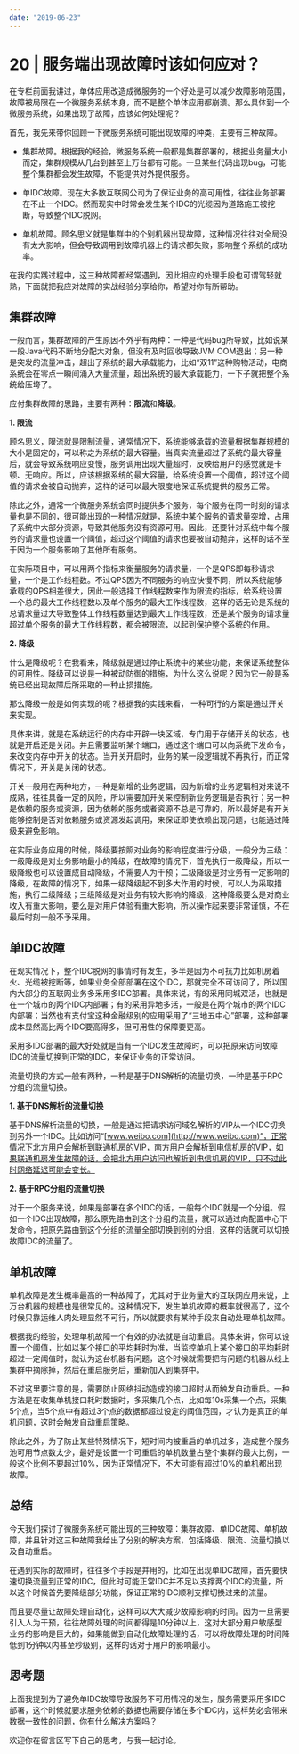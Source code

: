 ```yaml
---
date: "2019-06-23"
---  
```

      
# 20 | 服务端出现故障时该如何应对？
在专栏前面我讲过，单体应用改造成微服务的一个好处是可以减少故障影响范围，故障被局限在一个微服务系统本身，而不是整个单体应用都崩溃。那么具体到一个微服务系统，如果出现了故障，应该如何处理呢？

首先，我先来带你回顾一下微服务系统可能出现故障的种类，主要有三种故障。

* 集群故障。根据我的经验，微服务系统一般都是集群部署的，根据业务量大小而定，集群规模从几台到甚至上万台都有可能。一旦某些代码出现bug，可能整个集群都会发生故障，不能提供对外提供服务。

* 单IDC故障。现在大多数互联网公司为了保证业务的高可用性，往往业务部署在不止一个IDC。然而现实中时常会发生某个IDC的光缆因为道路施工被挖断，导致整个IDC脱网。

* 单机故障。顾名思义就是集群中的个别机器出现故障，这种情况往往对全局没有太大影响，但会导致调用到故障机器上的请求都失败，影响整个系统的成功率。

在我的实践过程中，这三种故障都经常遇到，因此相应的处理手段也可谓驾轻就熟，下面就把我应对故障的实战经验分享给你，希望对你有所帮助。

## 集群故障

一般而言，集群故障的产生原因不外乎有两种：一种是代码bug所导致，比如说某一段Java代码不断地分配大对象，但没有及时回收导致JVM OOM退出；另一种是突发的流量冲击，超出了系统的最大承载能力，比如“双11”这种购物活动，电商系统会在零点一瞬间涌入大量流量，超出系统的最大承载能力，一下子就把整个系统给压垮了。

<!-- [[[read_end]]] -->

应付集群故障的思路，主要有两种：**限流**和**降级**。

**1\. 限流**

顾名思义，限流就是限制流量，通常情况下，系统能够承载的流量根据集群规模的大小是固定的，可以称之为系统的最大容量。当真实流量超过了系统的最大容量后，就会导致系统响应变慢，服务调用出现大量超时，反映给用户的感觉就是卡顿、无响应。所以，应该根据系统的最大容量，给系统设置一个阈值，超过这个阈值的请求会被自动抛弃，这样的话可以最大限度地保证系统提供的服务正常。

除此之外，通常一个微服务系统会同时提供多个服务，每个服务在同一时刻的请求量也是不同的，很可能出现的一种情况就是，系统中某个服务的请求量突增，占用了系统中大部分资源，导致其他服务没有资源可用。因此，还要针对系统中每个服务的请求量也设置一个阈值，超过这个阈值的请求也要被自动抛弃，这样的话不至于因为一个服务影响了其他所有服务。

在实际项目中，可以用两个指标来衡量服务的请求量，一个是QPS即每秒请求量，一个是工作线程数。不过QPS因为不同服务的响应快慢不同，所以系统能够承载的QPS相差很大，因此一般选择工作线程数来作为限流的指标，给系统设置一个总的最大工作线程数以及单个服务的最大工作线程数，这样的话无论是系统的总请求量过大导致整体工作线程数量达到最大工作线程数，还是某个服务的请求量超过单个服务的最大工作线程数，都会被限流，以起到保护整个系统的作用。

**2\. 降级**

什么是降级呢？在我看来，降级就是通过停止系统中的某些功能，来保证系统整体的可用性。降级可以说是一种被动防御的措施，为什么这么说呢？因为它一般是系统已经出现故障后所采取的一种止损措施。

那么降级一般是如何实现的呢？根据我的实践来看， 一种可行的方案是通过开关来实现。

具体来讲，就是在系统运行的内存中开辟一块区域，专门用于存储开关的状态，也就是开启还是关闭。并且需要监听某个端口，通过这个端口可以向系统下发命令，来改变内存中开关的状态。当开关开启时，业务的某一段逻辑就不再执行，而正常情况下，开关是关闭的状态。

开关一般用在两种地方，一种是新增的业务逻辑，因为新增的业务逻辑相对来说不成熟，往往具备一定的风险，所以需要加开关来控制新业务逻辑是否执行；另一种是依赖的服务或资源，因为依赖的服务或者资源不总是可靠的，所以最好是有开关能够控制是否对依赖服务或资源发起调用，来保证即使依赖出现问题，也能通过降级来避免影响。

在实际业务应用的时候，降级要按照对业务的影响程度进行分级，一般分为三级：一级降级是对业务影响最小的降级，在故障的情况下，首先执行一级降级，所以一级降级也可以设置成自动降级，不需要人为干预；二级降级是对业务有一定影响的降级，在故障的情况下，如果一级降级起不到多大作用的时候，可以人为采取措施，执行二级降级；三级降级是对业务有较大影响的降级，这种降级要么是对商业收入有重大影响，要么是对用户体验有重大影响，所以操作起来要非常谨慎，不在最后时刻一般不予采用。

## 单IDC故障

在现实情况下，整个IDC脱网的事情时有发生，多半是因为不可抗力比如机房着火、光缆被挖断等，如果业务全部部署在这个IDC，那就完全不可访问了，所以国内大部分的互联网业务多采用多IDC部署。具体来说，有的采用同城双活，也就是在一个城市的两个IDC内部署；有的采用异地多活，一般是在两个城市的两个IDC内部署；当然也有支付宝这种金融级别的应用采用了“三地五中心”部署，这种部署成本显然高比两个IDC要高得多，但可用性的保障要更高。

采用多IDC部署的最大好处就是当有一个IDC发生故障时，可以把原来访问故障IDC的流量切换到正常的IDC，来保证业务的正常访问。

流量切换的方式一般有两种，一种是基于DNS解析的流量切换，一种是基于RPC分组的流量切换。

**1\. 基于DNS解析的流量切换**

基于DNS解析流量的切换，一般是通过把请求访问域名解析的VIP从一个IDC切换到另外一个IDC。比如访问“[www.weibo.com](http://www.weibo.com)”，正常情况下北方用户会解析到联通机房的VIP，南方用户会解析到电信机房的VIP，如果联通机房发生故障的话，会把北方用户访问也解析到电信机房的VIP，只不过此时网络延迟可能会变长。

**2\. 基于RPC分组的流量切换**

对于一个服务来说，如果是部署在多个IDC的话，一般每个IDC就是一个分组。假如一个IDC出现故障，那么原先路由到这个分组的流量，就可以通过向配置中心下发命令，把原先路由到这个分组的流量全部切换到别的分组，这样的话就可以切换故障IDC的流量了。

## 单机故障

单机故障是发生概率最高的一种故障了，尤其对于业务量大的互联网应用来说，上万台机器的规模也是很常见的。这种情况下，发生单机故障的概率就很高了，这个时候只靠运维人肉处理显然不可行，所以就要求有某种手段来自动处理单机故障。

根据我的经验，处理单机故障一个有效的办法就是自动重启。具体来讲，你可以设置一个阈值，比如以某个接口的平均耗时为准，当监控单机上某个接口的平均耗时超过一定阈值时，就认为这台机器有问题，这个时候就需要把有问题的机器从线上集群中摘除掉，然后在重启服务后，重新加入到集群中。

不过这里要注意的是，需要防止网络抖动造成的接口超时从而触发自动重启。一种方法是在收集单机接口耗时数据时，多采集几个点，比如每10s采集一个点，采集5个点，当5个点中有超过3个点的数据都超过设定的阈值范围，才认为是真正的单机问题，这时会触发自动重启策略。

除此之外，为了防止某些特殊情况下，短时间内被重启的单机过多，造成整个服务池可用节点数太少，最好是设置一个可重启的单机数量占整个集群的最大比例，一般这个比例不要超过10\%，因为正常情况下，不大可能有超过10\%的单机都出现故障。

## 总结

今天我们探讨了微服务系统可能出现的三种故障：集群故障、单IDC故障、单机故障，并且针对这三种故障我给出了分别的解决方案，包括降级、限流、流量切换以及自动重启。

在遇到实际的故障时，往往多个手段是并用的，比如在出现单IDC故障，首先要快速切换流量到正常的IDC，但此时可能正常IDC并不足以支撑两个IDC的流量，所以这个时候首先要降级部分功能，保证正常的IDC顺利支撑切换过来的流量。

而且要尽量让故障处理自动化，这样可以大大减少故障影响的时间。因为一旦需要引入人为干预，往往故障处理的时间都得是10分钟以上，这对大部分用户敏感型业务的影响是巨大的，如果能做到自动化故障处理的话，可以将故障处理的时间降低到1分钟以内甚至秒级别，这样的话对于用户的影响最小。

## 思考题

上面我提到为了避免单IDC故障导致服务不可用情况的发生，服务需要采用多IDC部署，这个时候就要求服务依赖的数据也需要存储在多个IDC内，这样势必会带来数据一致性的问题，你有什么解决方案吗？

欢迎你在留言区写下自己的思考，与我一起讨论。